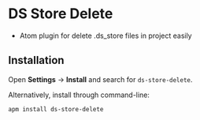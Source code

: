 DS Store Delete
==========

- Atom plugin for delete .ds_store files in project easily

Installation
------------
Open **Settings** → **Install** and search for `ds-store-delete`.

Alternatively, install through command-line:

	apm install ds-store-delete
